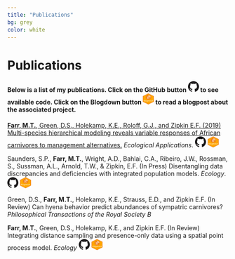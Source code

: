 ```yaml
---
title: "Publications"
bg: grey
color: white
---
```

# Publications
#### Below is a list of my publications. Click on the GitHub button <img src="img/GitHub.png" height="25" width="25"> to see available code. Click on the Blogdown button <img src="img/Blogdown.png" height="25" width="25"> to read a blogpost about the associated project.

[**Farr, M.T.**, Green, D.S., Holekamp, K.E., Roloff, G.J., and Zipkin E.F. (2019) Multi-species hierarchical modeling reveals variable responses of African carnivores to management alternatives.](https://esajournals.onlinelibrary.wiley.com/doi/10.1002/eap.1845) *Ecological Applications*.  <a href="https://github.com/farrmt/HMSDS" class="buttonimg"><img src="img/GitHub.png" height="25" width="25"></a>  <a href="https://farrmt.github.io/Projects/posts/hmsds/" class="buttonimg"><img src="img/Blogdown.png" height="25" width="25"></a>

Saunders, S.P., **Farr, M.T.**, Wright, A.D., Bahlai, C.A., Ribeiro, J.W., Rossman, S., Sussman, A.L., Arnold, T.W., & Zipkin, E.F. (In Press) Disentangling data discrepancies and deficiencies with integrated population models. *Ecology*.  <a href="https://github.com/zipkinlab/Saunders_etal_2019_Ecol" class="buttonimg"><img src="img/GitHub.png" height="25" width="25"></a>  <a href="https://farrmt.github.io/Projects/posts/amwo/" class="buttonimg"><img src="img/Blogdown.png" height="25" width="25"></a>

Green, D.S., **Farr, M.T.**, Holekamp, K.E., Strauss, E.D., and Zipkin E.F. (In Review) Can hyena behavior predict abundances of sympatric carnivores? *Philosophical Transactions of the Royal Society B*

**Farr, M.T.**, Green, D.S., Holekamp, K.E., and Zipkin E.F. (In Review) Integrating distance sampling and presence-only data using a spatial point process model. *Ecology*  <a href="https://github.com/farrmt/ISDM" class="buttonimg"><img src="img/GitHub.png" height="25" width="25"></a>  <a href="https://farrmt.github.io/Projects/posts/isdm/" class="buttonimg"><img src="img/Blogdown.png" height="25" width="25"></a>

